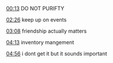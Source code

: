---
---


[00:13](https://www.youtube.com/watch?v=YZstGVca-Ng#t=13.658887) DO NOT PURIFTY


[02:26](https://www.youtube.com/watch?v=YZstGVca-Ng#t=146.32201292370604) keep up on events

[03:08](https://www.youtube.com/watch?v=YZstGVca-Ng#t=188.0425242040863) friendship actually matters


[04:13](https://www.youtube.com/watch?v=YZstGVca-Ng#t=253.283432) inventory mangement 


[04:56](https://www.youtube.com/watch?v=YZstGVca-Ng#t=296.848875) i dont get it but it sounds important

